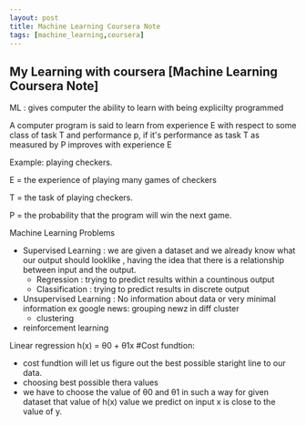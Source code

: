 ```yaml
---
layout: post
title: Machine Learning Coursera Note
tags: [machine_learning,coursera]
---
```


## My Learning with coursera [Machine Learning Coursera Note]

ML : gives computer the ability to learn with being explicilty programmed 

A computer program is said to learn from experience E with respect to some class of task T and performance p, if it's performance as task T as measured by P improves with experience E

Example: playing checkers.

E = the experience of playing many games of checkers

T = the task of playing checkers.

P = the probability that the program will win the next game.

Machine Learning Problems
  - Supervised Learning : we are given a dataset and we already know what our output should looklike , having the idea that there is a relationship between input and the output.
    - Regression :  trying to predict results within a countinous output
    - Classification : trying to predict results in discrete output
  - Unsupervised Learning : No information about data or very minimal information ex google news: grouping newz in diff cluster 
    - clustering
  - reinforcement learning

Linear regression h(x) = θ0 + θ1x 
#Cost fundtion:
  - cost fundtion will let us figure out the best possible staright line to our data.
  - choosing best possible thera values 
  - we have to choose the value of θ0 and θ1 in such a way for given dataset that value of h(x) value we predict on input x is close to the value of y.
